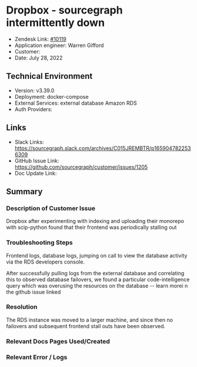 
# Dropbox - sourcegraph intermittently down <!-- Ticket Title  Hint: include keywords to make it searchable -->

- Zendesk Link: [#10119](https://sourcegraph.zendesk.com/agent/tickets/10119)
- Application engineer: Warren Gifford
- Customer: <!-- Redact if this contains personally identifying information -->
- Date: July 28, 2022

<!-- Data populated from integration, speak to Ben Gordon or Michael Bali if not working -->
<!-- During Internal team trial, fill missing data manually (we are waiting for all data to sync) -->

## Technical Environment
- Version: ​v3.39.0
- Deployment: docker-compose
- External Services: external database Amazon RDS
- Auth Providers:


## Links
<!-- Data for application engineer manual entry -->
- Slack Links: https://sourcegraph.slack.com/archives/C015JREMBTR/p1659047822536309
- GitHub Issue Link: https://github.com/sourcegraph/customer/issues/1205
- Doc Update Link:

## Summary
### Description of Customer Issue

Dropbox after experimenting with indexing and uploading their monorepo with scip-python found that their frontend was periodically stalling out

### Troubleshooting Steps

Frontend logs, database logs, jumping on call to view the database activity via the RDS developers console. 

After successfully pulling logs from the external database and correlating this to observed database failovers, we found a particular code-intelligence query which was overusing the resources on the database -- learn morei n the github issue linked

### Resolution

The RDS instance was moved to a larger machine, and since then no failovers and subsequent frontend stall outs have been observed. 

### Relevant Docs Pages Used/Created

### Relevant Error / Logs
<!-- Please redact keys, tokens, and personal identifying information -->


<!-- Once complete, upload a copy to https://github.com/sourcegraph/support-tools-internal/tree/main/resolved-tickets as a .md file -->
<!-- Name the file 10119.md -->
